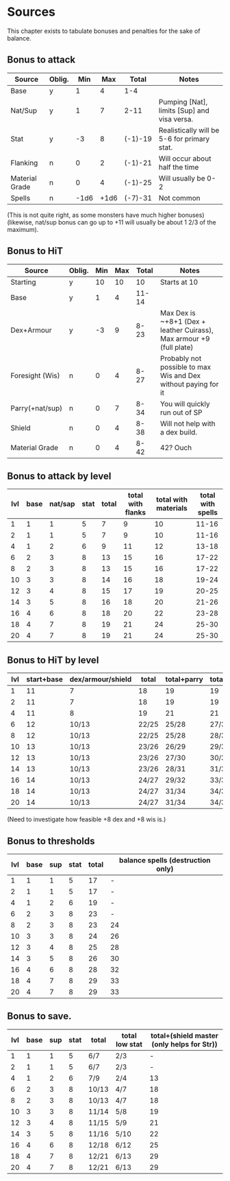 # Sources

This chapter exists to tabulate bonuses and penalties for the sake of balance.

## Bonus to attack

|Source|Oblig.|Min|Max|Total|Notes|
|-|-|-|-|-|-|
|Base|y|1|4|1-4||
|Nat/Sup|y|1|7|2-11|Pumping [Nat], limits [Sup] and visa versa.|
|Stat|y|-3|8|(-1)-19|Realistically will be 5-6 for primary stat.|
|Flanking|n|0|2|(-1)-21|Will occur about half the time|
|Material Grade|n|0|4|(-1)-25|Will usually be 0-2|
|Spells|n|-1d6|+1d6|(-7)-31|Not common|

(This is not quite right, as some monsters have much higher bonuses)
(likewise, nat/sup bonus can go up to +11 will usually be about 1 2/3 of the maximum).

## Bonus to HiT
|Source|Oblig.|Min|Max|Total|Notes|
|-|-|-|-|-|-|
|Starting|y|10|10|10|Starts at 10|
|Base|y|1|4|11-14||
|Dex+Armour|y|-3|9|8-23|Max Dex is ~+8+1 (Dex + leather Cuirass), Max armour +9 (full plate)|
|Foresight (Wis)|n|0|4|8-27|Probably not possible to max Wis and Dex without paying for it|
|Parry(+nat/sup)|n|0|7|8-34|You will quickly run out of SP|
|Shield|n|0|4|8-38|Will not help with a dex build.|
|Material Grade|n|0|4|8-42|42? Ouch|

## Bonus to attack by level

|lvl|base|nat/sap|stat|total|total with flanks|total with materials|total with spells|
|-|-|-|-|-|-|-|-|
|1|1|1|5|7|9|10|11-16||
|2|1|1|5|7|9|10|11-16||
|4|1|2|6|9|11|12|13-18||
|6|2|3|8|13|15|16|17-22||
|8|2|3|8|13|15|16|17-22||
|10|3|3|8|14|16|18|19-24||
|12|3|4|8|15|17|19|20-25||
|14|3|5|8|16|18|20|21-26||
|16|4|6|8|18|20|22|23-28||
|18|4|7|8|19|21|24|25-30||
|20|4|7|8|19|21|24|25-30||

## Bonus to HiT by level
|lvl|start+base|dex/armour/shield|total|total+parry|total+foresight|total+material|
|-|-|-|-|-|-|-|
|1|11|7|18|19|19|21|
|2|11|7|18|19|19|21|
|4|11|8|19|21|21|23|
|6|12|10/13|22/25|25/28|27/30|29/32|
|8|12|10/13|22/25|25/28|28/31|32/35|
|10|13|10/13|23/26|26/29|29/32|33/36|
|12|13|10/13|23/26|27/30|30/33|34/38|
|14|13|10/13|23/26|28/31|31/34|37/40|
|16|14|10/13|24/27|29/32|33/36|39/43|
|18|14|10/13|24/27|31/34|34/37|42/45|
|20|14|10/13|24/27|31/34|34/37|42/45|

(Need to investigate how feasible +8 dex and +8 wis is.)

## Bonus to thresholds
|lvl|base|sup|stat|total|balance spells (destruction only)|
|-|-|-|-|-|-|
|1|1|1|5|17|-||
|2|1|1|5|17|-||
|4|1|2|6|19|-||
|6|2|3|8|23|-||
|8|2|3|8|23|24||
|10|3|3|8|24|26||
|12|3|4|8|25|28||
|14|3|5|8|26|30||
|16|4|6|8|28|32||
|18|4|7|8|29|33||
|20|4|7|8|29|33||

## Bonus to save.

|lvl|base|sup|stat|total|total low stat|total+(shield master (only helps for Str))|
|-|-|-|-|-|-|-|
|1|1|1|5|6/7|2/3|-|
|2|1|1|5|6/7|2/3|-|
|4|1|2|6|7/9|2/4|13|
|6|2|3|8|10/13|4/7|18|
|8|2|3|8|10/13|4/7|18|
|10|3|3|8|11/14|5/8|19|
|12|3|4|8|11/15|5/9|21|
|14|3|5|8|11/16|5/10|22|
|16|4|6|8|12/18|6/12|25|
|18|4|7|8|12/21|6/13|29|
|20|4|7|8|12/21|6/13|29|
